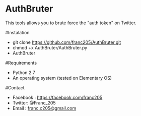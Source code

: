 # AuthBruter
This tools allows you to brute force the "auth token" on Twitter.

#Instalation

- git clone https://github.com/franc205/AuthBruter.git
- chmod +x AuthBruter/AuthBruter.py
- AuthBruter

#Requirements

- Python 2.7
- An operating system (tested on Elementary OS)

#Contact

- Facebook : https://facebook.com/franc205
- Twitter: @Franc_205
- Email : franc.c205@gmail.com
